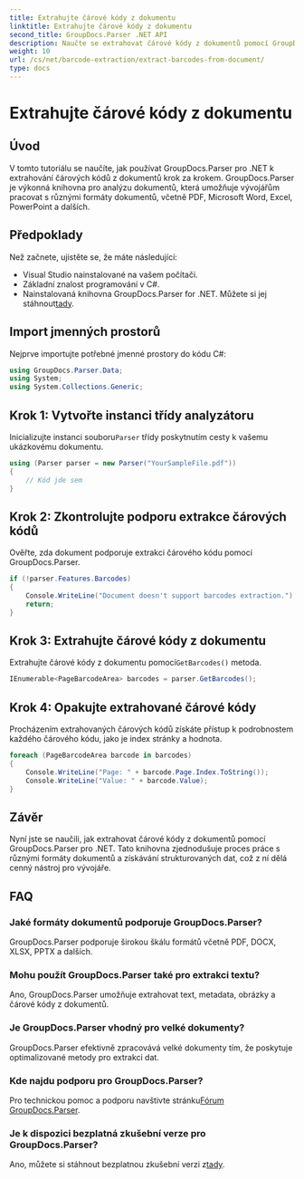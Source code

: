 ```yaml
---
title: Extrahujte čárové kódy z dokumentu
linktitle: Extrahujte čárové kódy z dokumentu
second_title: GroupDocs.Parser .NET API
description: Naučte se extrahovat čárové kódy z dokumentů pomocí GroupDocs.Parser for .NET. Vylepšete své možnosti zpracování dokumentů bez námahy.
weight: 10
url: /cs/net/barcode-extraction/extract-barcodes-from-document/
type: docs
---
```

# Extrahujte čárové kódy z dokumentu

## Úvod
V tomto tutoriálu se naučíte, jak používat GroupDocs.Parser pro .NET k extrahování čárových kódů z dokumentů krok za krokem. GroupDocs.Parser je výkonná knihovna pro analýzu dokumentů, která umožňuje vývojářům pracovat s různými formáty dokumentů, včetně PDF, Microsoft Word, Excel, PowerPoint a dalších.
## Předpoklady
Než začnete, ujistěte se, že máte následující:
- Visual Studio nainstalované na vašem počítači.
- Základní znalost programování v C#.
-  Nainstalovaná knihovna GroupDocs.Parser for .NET. Můžete si jej stáhnout[tady](https://releases.groupdocs.com/parser/net/).

## Import jmenných prostorů
Nejprve importujte potřebné jmenné prostory do kódu C#:
```csharp
using GroupDocs.Parser.Data;
using System;
using System.Collections.Generic;
```
## Krok 1: Vytvořte instanci třídy analyzátoru
 Inicializujte instanci souboru`Parser` třídy poskytnutím cesty k vašemu ukázkovému dokumentu.
```csharp
using (Parser parser = new Parser("YourSampleFile.pdf"))
{
    // Kód jde sem
}
```
## Krok 2: Zkontrolujte podporu extrakce čárových kódů
Ověřte, zda dokument podporuje extrakci čárového kódu pomocí GroupDocs.Parser.
```csharp
if (!parser.Features.Barcodes)
{
    Console.WriteLine("Document doesn't support barcodes extraction.");
    return;
}
```
## Krok 3: Extrahujte čárové kódy z dokumentu
 Extrahujte čárové kódy z dokumentu pomocí`GetBarcodes()` metoda.
```csharp
IEnumerable<PageBarcodeArea> barcodes = parser.GetBarcodes();
```
## Krok 4: Opakujte extrahované čárové kódy
Procházením extrahovaných čárových kódů získáte přístup k podrobnostem každého čárového kódu, jako je index stránky a hodnota.
```csharp
foreach (PageBarcodeArea barcode in barcodes)
{
    Console.WriteLine("Page: " + barcode.Page.Index.ToString());
    Console.WriteLine("Value: " + barcode.Value);
}
```

## Závěr
Nyní jste se naučili, jak extrahovat čárové kódy z dokumentů pomocí GroupDocs.Parser pro .NET. Tato knihovna zjednodušuje proces práce s různými formáty dokumentů a získávání strukturovaných dat, což z ní dělá cenný nástroj pro vývojáře.

## FAQ
### Jaké formáty dokumentů podporuje GroupDocs.Parser?
GroupDocs.Parser podporuje širokou škálu formátů včetně PDF, DOCX, XLSX, PPTX a dalších.
### Mohu použít GroupDocs.Parser také pro extrakci textu?
Ano, GroupDocs.Parser umožňuje extrahovat text, metadata, obrázky a čárové kódy z dokumentů.
### Je GroupDocs.Parser vhodný pro velké dokumenty?
GroupDocs.Parser efektivně zpracovává velké dokumenty tím, že poskytuje optimalizované metody pro extrakci dat.
### Kde najdu podporu pro GroupDocs.Parser?
 Pro technickou pomoc a podporu navštivte stránku[Fórum GroupDocs.Parser](https://forum.groupdocs.com/c/parser/17).
### Je k dispozici bezplatná zkušební verze pro GroupDocs.Parser?
 Ano, můžete si stáhnout bezplatnou zkušební verzi z[tady](https://releases.groupdocs.com/).